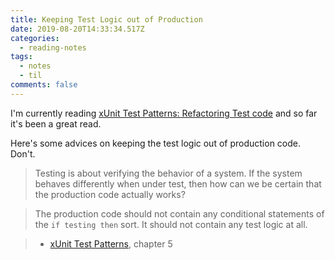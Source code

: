 ```yaml
---
title: Keeping Test Logic out of Production
date: 2019-08-20T14:33:34.517Z
categories:
  - reading-notes
tags:
  - notes
  - til
comments: false
---
```

I'm currently reading [xUnit Test Patterns: Refactoring Test code][1] and so far it's been a great read.

Here's some advices on keeping the test logic out of production code. Don't.

> Testing is about verifying the behavior of a system. If the system behaves differently when under test, then how can we be certain that the production code actually works?

> The production code should not contain any conditional statements of the `if testing then` sort. It should not contain any test logic at all.

> - [xUnit Test Patterns][1], chapter 5

[1]:http://xunitpatterns.com/
